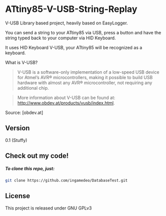 ATtiny85-V-USB-String-Replay
=========

V-USB Library based project, heavily based on EasyLogger.

You can send a string to your ATtiny85 via USB, press a button and have the string typed back to your computer via HID Keyboard.

It uses HID Keyboard V-USB, your ATtiny85 will be recognized as a keyboard.

What is V-USB?

> V-USB is a software-only implementation of a low-speed USB device for Atmel’s AVR® microcontrollers, 
> making it possible to build USB hardware with almost any AVR® microcontroller,
> not requiring any additional chip.

> More information about V-USB can be found at: http://www.obdev.at/products/vusb/index.html.

Source: [obdev.at]

Version
----

0.1 (Stuffy)

Check out my code!
--------------

##### To clone this repo, just:

```sh
git clone https://github.com/ingamedeo/DatabaseTest.git
```

License
----

This project is released under GNU GPLv3
